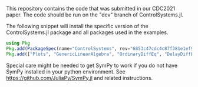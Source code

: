 This repository contains the code that was submitted in our CDC2021 paper. The code should be run on the "dev" branch of ControlSystems.jl.

The following snippet will install the specific version of the ControlSystems.jl package and all packages used in the examples.
```julia
using Pkg
Pkg.add(PackageSpec(name="ControlSystems", rev="6853c47cdc4c87f381e1ef906a3449f3ad51e060"))
Pkg.add(["Plots", "GenericLinearAlgebra", "OrdinaryDiffEq", "DelayDiffEq", "Polynomials", "Symbolics", "CUDA", "BenchmarkTools", "SymPy", "MonteCarloMeasurements", "Optim"]),
```
Special care might be needed to get SymPy to work if you do not have SymPy installed in your python environment. See https://github.com/JuliaPy/SymPy.jl and related instructions.
